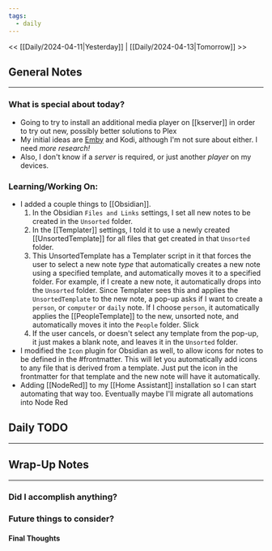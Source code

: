 ```yaml
---
tags:
  - daily
---
```

<< [[Daily/2024-04-11|Yesterday]] |  [[Daily/2024-04-13|Tomorrow]] >>

## General Notes
---
### What is special about today?
- Going to try to install an additional media player on [[kserver]] in order to try out new, possibly better solutions to Plex
- My initial ideas are [Emby](https://hub.docker.com/r/linuxserver/emby) and Kodi, although I'm not sure about either.  I need _more research!_
- Also, I don't know if a _server_ is required, or just another _player_ on my devices.

### Learning/Working On:
- I added a couple things to [[Obsidian]].  
	1. In the Obsidian `Files and Links` settings, I set all new notes to be created in the `Unsorted` folder.
	2. In the [[Templater]] settings, I told it to use a newly created [[UnsortedTemplate]] for all files that get created in that `Unsorted` folder.
	3. This UnsortedTemplate has a Templater script in it that forces the user to select a new note _type_ that automatically creates a new note using a specified template, and automatically moves it to a specified folder.  For example, if I create a new note, it automatically drops into the `Unsorted` folder.  Since Templater sees this and applies the `UnsortedTemplate` to the new note, a pop-up asks if I want to create a `person`, or `computer` or `daily` note.  If I choose `person`, it automatically applies the [[PeopleTemplate]] to the new, unsorted note, and automatically moves it into the `People` folder.  Slick
	4. If the user cancels, or doesn't select any template from the pop-up, it just makes a blank note, and leaves it in the `Unsorted` folder.
- I modified the `Icon` plugin for Obsidian as well, to allow icons for notes to be defined in the #frontmatter. This will let you automatically add icons to any file that is derived from a template.  Just put the icon in the frontmatter for that template and the new note will have it automatically.
- Adding [[NodeRed]] to my [[Home Assistant]] installation so I can start automating that way too.  Eventually maybe I'll migrate all automations into Node Red


## Daily TODO
---




## Wrap-Up Notes
---
### Did I accomplish anything?
### Future things to consider?
#### Final Thoughts

